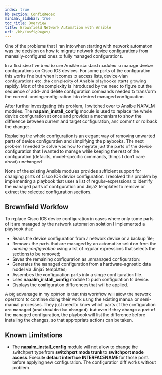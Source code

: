 ```yaml
---
index: true
kb_section: ConfigRegex
minimal_sidebar: true
toc_title: Overview
title: Brownfield Network Automation with Ansible
url: /kb/ConfigRegex/
---
```

One of the problems that I ran into when starting with network automation was the decision on how to migrate network device configurations from manually-configured ones to fully managed configurations.

In a first step I’ve tried to use Ansible standard modules to manage device configurations on Cisco IOS devices. For some parts of the configuration this works fine but when it comes to access lists, device-vlan configurations etc. the complexity of Ansible playbooks starts growing rapidly. Most of the complexity is introduced by the need to figure out the sequence of add- and delete configuration commands needed to transform the current running configuration into desired managed configuration.

After further investigating this problem, I switched over to Ansible NAPALM modules. The **napalm\_install\_config** module is used to replace the whole device configuration at once and provides a mechanism to show the difference between current and target configuration, and commit or rollback the changes.

Replacing the whole configuration is an elegant way of removing unwanted parts of device configuration and simplifying the playbooks. The next problem I needed to solve was how to migrate just the parts of the device configuration that I wanted to manage while keeping the rest of the configuration (defaults, model-specific commands, things I don't care about) unchanged.

None of the existing Ansible modules provides sufficient support for changing parts of Cisco IOS device configuration. I resolved this problem by implementing a playbook that uses a list of regular-expressions to identify the managed parts of configuration and Jinja2 templates to remove or extract the selected configuration sections.

## Brownfield Workfow

To replace Cisco IOS device configuration in cases where only some parts of it are managed by the network automation solution I implemented a playbook that:

* Reads the device configuration from a network device or a backup file;
* Removes the parts that are managed by an automation solution from the *running configuration* using a list of regular expressions that selects the sections to be removed;
* Saves the remaining configuration as unmanaged configuration;
* Generates the managed configuration from a hardware-agnostic data model via Jinja2 templates;
* Assembles the configuration parts into a single configuration file.
* Uses **napalm\_install\_config** module to push configuration to device.
* Displays the configuration differences that will be applied.

A big advantage in my opinion is that this workflow will allow the network operators to continue doing their work using the existing manual or semi-manual processes. They just need to know which parts of the configuration are managed (and shouldn't be changed), but even if they change a part of the managed configuration, the playbook will list the difference before installing the changes, so that appropriate actions can be taken.

## Known Limitations

* The **napalm\_install\_config** module will not allow to change the switchport type from **switchport mode trunk** to **switchport mode access**. Execute **default interface INTERFACENAME** for those ports before applying new configuration. The configuration diff works without problem.
